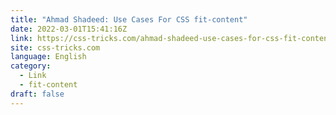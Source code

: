 ```yaml
---
title: "Ahmad Shadeed: Use Cases For CSS fit-content"
date: 2022-03-01T15:41:16Z
link: https://css-tricks.com/ahmad-shadeed-use-cases-for-css-fit-content/?utm_medium=RSS&utm_source=news.12bit.vn
site: css-tricks.com
language: English
category:
  - Link
  - fit-content
draft: false
---
```

